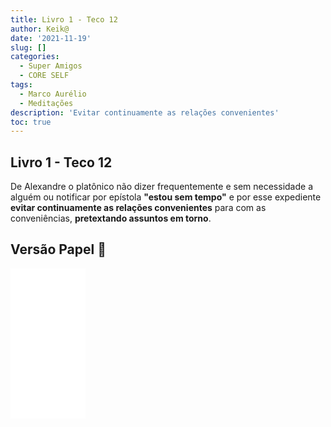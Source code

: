 ```yaml
---
title: Livro 1 - Teco 12
author: Keik@
date: '2021-11-19'
slug: []
categories:
  - Super Amigos
  - CORE SELF
tags:
  - Marco Aurélio
  - Meditações
description: 'Evitar continuamente as relações convenientes'
toc: true
---
```


## Livro 1 - Teco 12

De Alexandre o platônico não dizer frequentemente e sem necessidade a alguém ou notificar por epístola **"estou sem tempo"** e por esse expediente **evitar continuamente as relações convenientes** para com as conveniências, **pretextando assuntos em torno**.


## Versão Papel :book:
<iframe style="width:120px;height:240px;" marginwidth="0" marginheight="0" scrolling="no" frameborder="0" src="//ws-na.amazon-adsystem.com/widgets/q?ServiceVersion=20070822&OneJS=1&Operation=GetAdHtml&MarketPlace=BR&source=ss&ref=as_ss_li_til&ad_type=product_link&tracking_id=mundodekeika-20&language=pt_BR&marketplace=amazon&region=BR&placement=B092FVY4BB&asins=B092FVY4BB&linkId=37c5ec14221f61f811029aa88b520891&show_border=true&link_opens_in_new_window=true"></iframe>